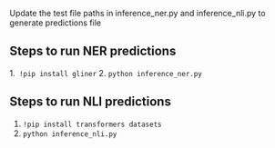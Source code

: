 

Update the test file paths in inference_ner.py  and inference_nli.py to generate predictions file

## Steps to run NER predictions

1.``` !pip install gliner```
2. ``` python inference_ner.py ```


## Steps to run NLI predictions

1. ``` !pip install transformers datasets ```
2. ``` python inference_nli.py ```

